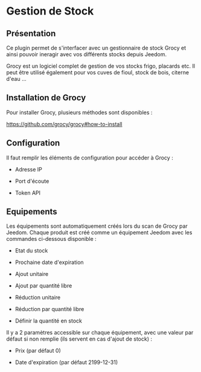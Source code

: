 # Gestion de Stock

## Présentation

Ce plugin permet de s'interfacer avec un gestionnaire de stock Grocy et ainsi pouvoir ineragir avec vos différents stocks depuis Jeedom.

Grocy est un logiciel complet de gestion de vos stocks frigo, placards etc. Il peut être utilisé également pour vos cuves de fioul, stock de bois, citerne d'eau ...

## Installation de Grocy

Pour installer Grocy, plusieurs méthodes sont disponibles :

https://github.com/grocy/grocy#how-to-install

## Configuration

Il faut remplir les éléments de configuration pour accéder à Grocy :

- Adresse IP

- Port d'écoute

- Token API

## Equipements

Les équipements sont automatiquement créés lors du scan de Grocy par Jeedom. Chaque produit est créé comme un équipement Jeedom avec les commandes ci-dessous disponible :

- Etat du stock

- Prochaine date d'expiration

- Ajout unitaire

- Ajout par quantité libre

- Réduction unitaire

- Réduction par quantité libre

- Définir la quantité en stock

Il y a 2 paramètres accessible sur chaque équipement, avec une valeur par défaut si non remplie (ils servent en cas d'ajout de stock) :

- Prix (par défaut 0)

- Date d'expiration (par défaut 2199-12-31)
